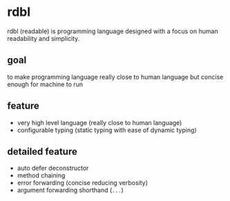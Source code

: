 # rdbl
rdbl (readable) is programming language designed with a focus on human readability and simplicity.

## goal
to make programming language really close to human language but concise enough for machine to run

## feature
- very high level language (really close to human language)
- configurable typing (static typing with ease of dynamic typing)

## detailed feature
- auto defer deconstructor
- method chaining
- error forwarding (concise reducing verbosity)
- argument forwarding shorthand (`...`)
